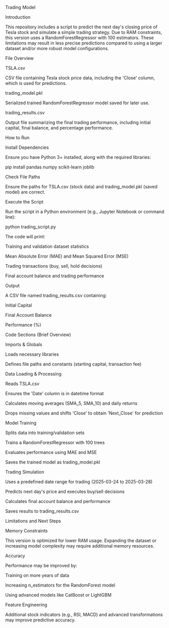Trading Model

Introduction

This repository includes a script to predict the next day's closing price of Tesla stock and simulate a simple trading strategy. Due to RAM constraints, this version uses a RandomForestRegressor with 100 estimators. These limitations may result in less precise predictions compared to using a larger dataset and/or more robust model configurations.

File Overview

TSLA.csv

CSV file containing Tesla stock price data, including the 'Close' column, which is used for predictions.

trading_model.pkl

Serialized trained RandomForestRegressor model saved for later use.

trading_results.csv

Output file summarizing the final trading performance, including initial capital, final balance, and percentage performance.

How to Run

Install Dependencies

Ensure you have Python 3+ installed, along with the required libraries:

pip install pandas numpy scikit-learn joblib

Check File Paths

Ensure the paths for TSLA.csv (stock data) and trading_model.pkl (saved model) are correct.

Execute the Script

Run the script in a Python environment (e.g., Jupyter Notebook or command line):

python trading_script.py

The code will print:

Training and validation dataset statistics

Mean Absolute Error (MAE) and Mean Squared Error (MSE)

Trading transactions (buy, sell, hold decisions)

Final account balance and trading performance

Output

A CSV file named trading_results.csv containing:

Initial Capital

Final Account Balance

Performance (%)

Code Sections (Brief Overview)

Imports & Globals

Loads necessary libraries

Defines file paths and constants (starting capital, transaction fee)

Data Loading & Processing

Reads TSLA.csv

Ensures the 'Date' column is in datetime format

Calculates moving averages (SMA_5, SMA_10) and daily returns

Drops missing values and shifts 'Close' to obtain 'Next_Close' for prediction

Model Training

Splits data into training/validation sets

Trains a RandomForestRegressor with 100 trees

Evaluates performance using MAE and MSE

Saves the trained model as trading_model.pkl

Trading Simulation

Uses a predefined date range for trading (2025-03-24 to 2025-03-28)

Predicts next day's price and executes buy/sell decisions

Calculates final account balance and performance

Saves results to trading_results.csv

Limitations and Next Steps

Memory Constraints

This version is optimized for lower RAM usage. Expanding the dataset or increasing model complexity may require additional memory resources.

Accuracy

Performance may be improved by:

Training on more years of data

Increasing n_estimators for the RandomForest model

Using advanced models like CatBoost or LightGBM

Feature Engineering

Additional stock indicators (e.g., RSI, MACD) and advanced transformations may improve predictive accuracy.

